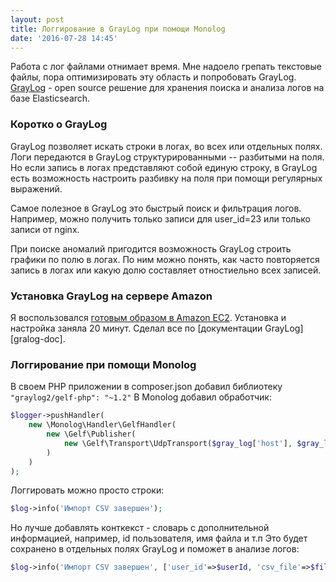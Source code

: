```yaml
---
layout: post
title: Логгирование в GrayLog при помощи Monolog
date: '2016-07-28 14:45'
---
```


Работа с лог файлами отнимает время. Мне надоело грепать текстовые файлы,
пора оптимизировать эту область и попробовать GrayLog. [GrayLog][graylog] - open source решение
для хранения поиска и анализа логов на базе Elasticsearch.

### Коротко о GrayLog

GrayLog позволяет искать строки в логах, во всех или отдельных полях. Логи передаются в GrayLog структурированными --
разбитыми на поля. Но если запись в логах представляют собой единую строку, в GrayLog есть возможность настроить разбивку на поля
при помощи регулярных выражений.

Самое полезное в GrayLog это быстрый поиск и фильтрация логов. Например, можно получить только записи для user_id=23 или
только записи от nginx.

При поиске аномалий пригодится возможность GrayLog строить графики по полю в логах. По ним можно понять, как часто повторяется
запись в логах или какую долю составляет отностиельно всех записей.

### Установка GrayLog на сервере Amazon

Я воспользовался [готовым образом в Amazon EC2][graylog-ec2-image]. Установка и настройка заняла 20 минут.
Сделал все по [документации GrayLog][gralog-doc].

### Логгирование при помощи Monolog

В своем PHP приложении в composer.json добавил библиотеку `"graylog2/gelf-php": "~1.2"`
В Monolog добавил обработчик:
```php
$logger->pushHandler(
    new \Monolog\Handler\GelfHandler(
        new \Gelf\Publisher(
            new \Gelf\Transport\UdpTransport($gray_log['host'], $gray_log['port'])
        )
    )
);
```

Логгировать можно просто строки:
```php
$log->info('Импорт CSV завершен');
```

Но лучше добавлять конткекст - словарь с дополнительной информацией, например, id пользователя, имя файла и т.п
Это будет сохранено в отдельных полях GrayLog и поможет в анализе логов:
```php
$log->info('Импорт CSV завершен', ['user_id'=>$userId, 'csv_file'=>$file]);
```


[graylog]: https://www.graylog.org
[graylog-doc]: http://docs.graylog.org/en/2.0/pages/installation/aws.html
[graylog-ec2-image]: https://github.com/Graylog2/graylog2-images/tree/2.0/aws
